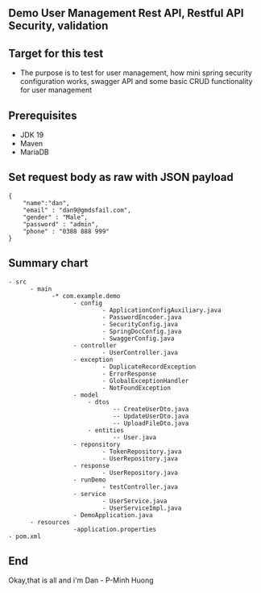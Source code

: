 ## Demo User Management Rest API, Restful API Security, validation

## Target for this test
- The purpose is to test for user management, how mini spring security configuration works, swagger API and some basic CRUD functionality for user management

## Prerequisites

- JDK 19
- Maven
- MariaDB

## Set request body as raw with JSON payload
```
{   
    "name":"dan",
    "email" : "dan9@gmdsfail.com",
    "gender" : "Male",
    "password" : "admin",
    "phone" : "0388 888 999"
}
```
## Summary chart
```
- src
      - main
            -* com.example.demo
                  - config 
                          - ApplicationConfigAuxiliary.java
                          - PasswordEncoder.java
                          - SecurityConfig.java
                          - SpringDocConfig.java
                          - SwaggerConfig.java
                  - controller
                          - UserController.java
                  - exception
                          - DuplicateRecordException
                          - ErrorResponse
                          - GlobalExceptionHandler
                          - NotFoundException
                  - model
                      - dtos
                             -- CreateUserDto.java
                             -- UpdateUserDto.java
                             -- UploadFileDto.java
                      - entities
                             -- User.java
                  - reponsitory
                          - TokenRepository.java
                          - UserRepository.java
                  - response
                          - UserRepository.java
                  - runDemo
                          - testController.java
                  - service
                          - UserService.java
                          - UserServiceImpl.java
                  - DemoApplication.java
      - resources
                  -application.properties
- pom.xml
```
## End
Okay,that is all and i'm Dan - P-Minh Huong
